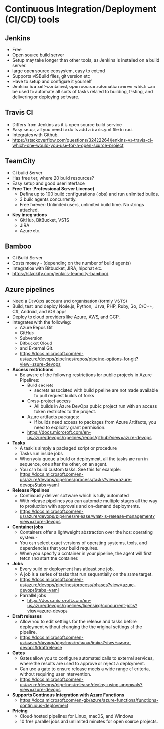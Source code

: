 # Continuous Integration/Deployment (CI/CD) tools

## Jenkins
- Free
- Open source build server
- Setup may take longer than other tools, as Jenkins is installed on a build server.
- large open source ecosystem, easy to extend
- Supports MSBuild files, git version etc
- Have to setup and configure it yourself
- Jenkins is a self-contained, open source automation server which can be used to automate all sorts of tasks related to building, testing, and delivering or deploying software.

## Travis CI 
- Differs from Jenkins as it is open source build service
- Easy setup, all you need to do is add a travis.yml file in root
- Integrates with Github.
- https://stackoverflow.com/questions/32422264/jenkins-vs-travis-ci-which-one-would-you-use-for-a-open-source-project

## TeamCity
- CI build Server
- Has free tier, where 20 build resources?
- Easy setup and good user interface
- **Free Tier (Professional Server License)**
  - Define up to 100 build configurations (jobs) and run unlimited builds.
  - 3 build agents concurrently.
  - Free forever: Unlimited users, unlimited build time. No strings attached.
- **Key Integrations**
  - GitHub, BitBucket, VSTS
  - JIRA 
  - Azure etc.

## Bamboo
- CI Build Server
- Costs money - (depending on the number of build agents)
- Integration with Bitbucket, JIRA, hipchat etc. 
- https://stackify.com/jenkins-teamcity-bamboo/

## Azure pipelines
  - Need a DevOps account and organisation (formly VSTS)
  - Build, test, and deploy Node.js, Python,  Java, PHP, Ruby, Go, C/C++, C#, Android, and iOS apps
  - Deploy to cloud providers like Azure, AWS, and GCP.
  - Integrates with the following:
    - Azure Repos Git
    - GitHub
    - Subversion
    - Bitbucket Cloud
    - and External Git.
    - https://docs.microsoft.com/en-us/azure/devops/pipelines/repos/pipeline-options-for-git?view=azure-devops
- **Access restrictions**
  - Be aware of the following restrictions for public projects in Azure Pipelines:
    - Build secrets
      - secrets associated with build pipeline are not made available to pull request builds of forks
    - Cross-project access
      - All builds in Azure DevOps public project run with an access token restricted to the project.
    - Azure artifacts packages:
      - If builds need access to packages from Azure Artifacts, you need to explicitly grant permission.
    - https://docs.microsoft.com/en-us/azure/devops/pipelines/repos/github?view=azure-devops
- **Tasks**
  - A task is simply a packaged script or procedure
  - Tasks run inside jobs
  - When yoiu queue a build or deployment, all the tasks are run in sequence, one after the other, on an agent.
  - You can build custom tasks. See this for example: https://docs.microsoft.com/en-us/azure/devops/pipelines/process/tasks?view=azure-devops&tabs=yaml
- **Release Pipelines**
  - Continously deliver software which is fully automated
  - With release pipelines you can automate multiple stages all the way to production with approvals and on-demand deployments.
  - https://docs.microsoft.com/en-us/azure/devops/pipelines/release/what-is-release-management?view=azure-devops
- **Container jobs**
  - Containers offer a lightweight abstraction over the host operating system.-
  - You can select exact versions of operating systems, tools, and dependencies that your build requires.
  - When you specify a container in your pipeline, the agent will first fetch and start the container.
- **Jobs**
  - Every build or deployment has atleast one job.
  - A job is a series of tasks that run sequentially on the same target.
  - https://docs.microsoft.com/en-us/azure/devops/pipelines/process/phases?view=azure-devops&tabs=yaml
  - Parrallel jobs
    - https://docs.microsoft.com/en-us/azure/devops/pipelines/licensing/concurrent-jobs?view=azure-devops
- **Draft releases**
  - Allow you to edit settings for the release and tasks before deployment without changing the the original settings of the pipeline.
  - https://docs.microsoft.com/en-us/azure/devops/pipelines/release/index?view=azure-devops#draftrelease
- **Gates**
  - Gates allow you to configure automated calls to external services, where the results are used to approve or reject a deployment.
  - Can use a gate to ensure release meets a wide range of criteria, without requiring user intervention.
  - https://docs.microsoft.com/en-us/azure/devops/pipelines/release/deploy-using-approvals?view=azure-devops
- **Supports Continous Integration with Azure Functions**
  - https://docs.microsoft.com/en-gb/azure/azure-functions/functions-continuous-deployment
- **Pricing**
  - Cloud-hosted pipelines for Linux, macOS, and Windows
  - 10 free parallel jobs and unlimited minutes for open source projects.